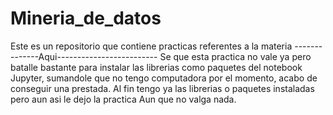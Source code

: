 # Mineria_de_datos
Este es un repositorio que contiene practicas referentes a la materia
--------------Aqui-------------------------
Se que esta practica no vale ya pero batalle bastante para instalar las librerias como paquetes del notebook Jupyter, sumandole que no tengo computadora por el momento, acabo de conseguir una prestada.
Al fin tengo ya las librerias o paquetes instaladas pero aun asi le dejo la practica Aun que no valga nada.
